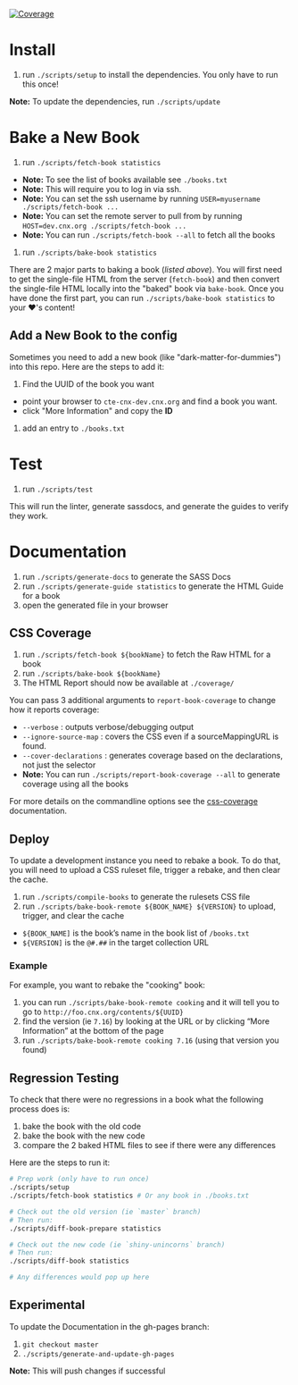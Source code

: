 [![Coverage][coveralls-image]][coveralls-url]

# Install

1. run `./scripts/setup` to install the dependencies. You only have to run this once!

**Note:** To update the dependencies, run `./scripts/update`

# Bake a New Book

1. run `./scripts/fetch-book statistics`
  - **Note:** To see the list of books available see `./books.txt`
  - **Note:** This will require you to log in via ssh.
  - **Note:** You can set the ssh username by running `USER=myusername ./scripts/fetch-book ...`
  - **Note:** You can set the remote server to pull from by running `HOST=dev.cnx.org ./scripts/fetch-book ...`
  - **Note:** You can run `./scripts/fetch-book --all` to fetch all the books
1. run `./scripts/bake-book statistics`

There are 2 major parts to baking a book (_listed above_). You will first need to get the single-file HTML from the server (`fetch-book`) and then convert the single-file HTML locally into the "baked" book via `bake-book`. Once you have done the first part, you can run `./scripts/bake-book statistics` to your :heart:'s content!


## Add a New Book to the config

Sometimes you need to add a new book (like "dark-matter-for-dummies") into this repo. Here are the steps to add it:

1. Find the UUID of the book you want
  - point your browser to `cte-cnx-dev.cnx.org` and find a book you want.
  - click "More Information" and copy the **ID**
1. add an entry to `./books.txt`


# Test

1. run `./scripts/test`

This will run the linter, generate sassdocs, and generate the guides to verify they work.

# Documentation

1. run `./scripts/generate-docs` to generate the SASS Docs
1. run `./scripts/generate-guide statistics` to generate the HTML Guide for a book
1. open the generated file in your browser

## CSS Coverage

1. run `./scripts/fetch-book ${bookName}` to fetch the Raw HTML for a book
1. run `./scripts/bake-book ${bookName}`
1. The HTML Report should now be available at `./coverage/`

You can pass 3 additional arguments to `report-book-coverage` to change how it reports coverage:

- `--verbose` : outputs verbose/debugging output
- `--ignore-source-map` : covers the CSS even if a sourceMappingURL is found.
- `--cover-declarations` : generates coverage based on the declarations, not just the selector
- **Note:** You can run `./scripts/report-book-coverage --all` to generate coverage using all the books

For more details on the commandline options see the [css-coverage](https://www.npmjs.com/package/css-coverage#commandline-options) documentation.


## Deploy

To update a development instance you need to rebake a book.
To do that, you will need to upload a CSS ruleset file, trigger a rebake, and then clear the cache.

1. run `./scripts/compile-books` to generate the rulesets CSS file
1. run `./scripts/bake-book-remote ${BOOK_NAME} ${VERSION}` to upload, trigger, and clear the cache

  - `${BOOK_NAME]` is the book’s name in the book list of `/books.txt`
  - `${VERSION]` is the `@#.##` in the target collection URL

### Example

For example, you want to rebake the "cooking" book:

1. you can run `./scripts/bake-book-remote cooking` and it will tell you to go to `http://foo.cnx.org/contents/${UUID}`
1. find the version (ie `7.16`) by looking at the URL or by clicking “More Information” at the bottom of the page
1. run `./scripts/bake-book-remote cooking 7.16` (using that version you found)


## Regression Testing

To check that there were no regressions in a book what the following process does is:

1. bake the book with the old code
1. bake the book with the new code
1. compare the 2 baked HTML files to see if there were any differences

Here are the steps to run it:

```sh
# Prep work (only have to run once)
./scripts/setup
./scripts/fetch-book statistics # Or any book in ./books.txt

# Check out the old version (ie `master` branch)
# Then run:
./scripts/diff-book-prepare statistics

# Check out the new code (ie `shiny-unincorns` branch)
# Then run:
./scripts/diff-book statistics

# Any differences would pop up here
```

## Experimental

To update the Documentation in the gh-pages branch:

1. `git checkout master`
1. `./scripts/generate-and-update-gh-pages`

**Note:** This will push changes if successful


[coveralls-image]: https://img.shields.io/coveralls/connexions/cnx-recipes.svg
[coveralls-url]: https://coveralls.io/github/Connexions/cnx-recipes
